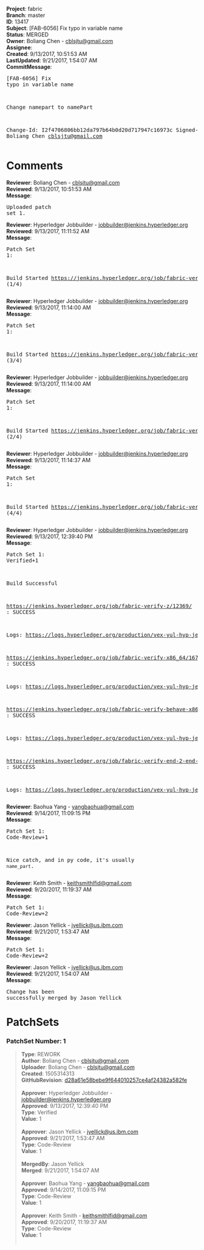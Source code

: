 <strong>Project</strong>: fabric<br><strong>Branch</strong>: master<br><strong>ID</strong>: 13417<br><strong>Subject</strong>: [FAB-6056] Fix typo in variable name<br><strong>Status</strong>: MERGED<br><strong>Owner</strong>: Boliang Chen - cblsjtu@gmail.com<br><strong>Assignee</strong>:<br><strong>Created</strong>: 9/13/2017, 10:51:53 AM<br><strong>LastUpdated</strong>: 9/21/2017, 1:54:07 AM<br><strong>CommitMessage</strong>:<br><pre>[FAB-6056] Fix typo in variable name

Change namepart to namePart

Change-Id: I2f4706806bb12da797b64b0d20d717947c16973c
Signed-off-by: Boliang Chen <cblsjtu@gmail.com>
</pre><h1>Comments</h1><strong>Reviewer</strong>: Boliang Chen - cblsjtu@gmail.com<br><strong>Reviewed</strong>: 9/13/2017, 10:51:53 AM<br><strong>Message</strong>: <pre>Uploaded patch set 1.</pre><strong>Reviewer</strong>: Hyperledger Jobbuilder - jobbuilder@jenkins.hyperledger.org<br><strong>Reviewed</strong>: 9/13/2017, 11:11:52 AM<br><strong>Message</strong>: <pre>Patch Set 1:

Build Started https://jenkins.hyperledger.org/job/fabric-verify-z/12369/ (1/4)</pre><strong>Reviewer</strong>: Hyperledger Jobbuilder - jobbuilder@jenkins.hyperledger.org<br><strong>Reviewed</strong>: 9/13/2017, 11:14:00 AM<br><strong>Message</strong>: <pre>Patch Set 1:

Build Started https://jenkins.hyperledger.org/job/fabric-verify-behave-x86_64/10708/ (3/4)</pre><strong>Reviewer</strong>: Hyperledger Jobbuilder - jobbuilder@jenkins.hyperledger.org<br><strong>Reviewed</strong>: 9/13/2017, 11:14:00 AM<br><strong>Message</strong>: <pre>Patch Set 1:

Build Started https://jenkins.hyperledger.org/job/fabric-verify-x86_64/16708/ (2/4)</pre><strong>Reviewer</strong>: Hyperledger Jobbuilder - jobbuilder@jenkins.hyperledger.org<br><strong>Reviewed</strong>: 9/13/2017, 11:14:37 AM<br><strong>Message</strong>: <pre>Patch Set 1:

Build Started https://jenkins.hyperledger.org/job/fabric-verify-end-2-end-x86_64/8295/ (4/4)</pre><strong>Reviewer</strong>: Hyperledger Jobbuilder - jobbuilder@jenkins.hyperledger.org<br><strong>Reviewed</strong>: 9/13/2017, 12:39:40 PM<br><strong>Message</strong>: <pre>Patch Set 1: Verified+1

Build Successful 

https://jenkins.hyperledger.org/job/fabric-verify-z/12369/ : SUCCESS

Logs: https://logs.hyperledger.org/production/vex-yul-hyp-jenkins-1/fabric-verify-z/12369

https://jenkins.hyperledger.org/job/fabric-verify-x86_64/16708/ : SUCCESS

Logs: https://logs.hyperledger.org/production/vex-yul-hyp-jenkins-1/fabric-verify-x86_64/16708

https://jenkins.hyperledger.org/job/fabric-verify-behave-x86_64/10708/ : SUCCESS

Logs: https://logs.hyperledger.org/production/vex-yul-hyp-jenkins-1/fabric-verify-behave-x86_64/10708

https://jenkins.hyperledger.org/job/fabric-verify-end-2-end-x86_64/8295/ : SUCCESS

Logs: https://logs.hyperledger.org/production/vex-yul-hyp-jenkins-1/fabric-verify-end-2-end-x86_64/8295</pre><strong>Reviewer</strong>: Baohua Yang - yangbaohua@gmail.com<br><strong>Reviewed</strong>: 9/14/2017, 11:09:15 PM<br><strong>Message</strong>: <pre>Patch Set 1: Code-Review+1

Nice catch, and in py code, it's usually `name_part`.</pre><strong>Reviewer</strong>: Keith Smith - keithsmithlfid@gmail.com<br><strong>Reviewed</strong>: 9/20/2017, 11:19:37 AM<br><strong>Message</strong>: <pre>Patch Set 1: Code-Review+2</pre><strong>Reviewer</strong>: Jason Yellick - jyellick@us.ibm.com<br><strong>Reviewed</strong>: 9/21/2017, 1:53:47 AM<br><strong>Message</strong>: <pre>Patch Set 1: Code-Review+2</pre><strong>Reviewer</strong>: Jason Yellick - jyellick@us.ibm.com<br><strong>Reviewed</strong>: 9/21/2017, 1:54:07 AM<br><strong>Message</strong>: <pre>Change has been successfully merged by Jason Yellick</pre><h1>PatchSets</h1><h3>PatchSet Number: 1</h3><blockquote><strong>Type</strong>: REWORK<br><strong>Author</strong>: Boliang Chen - cblsjtu@gmail.com<br><strong>Uploader</strong>: Boliang Chen - cblsjtu@gmail.com<br><strong>Created</strong>: 1505314313<br><strong>GitHubRevision</strong>: [d28a61e58bebe9f644010257ce4af24382a582fe](https://github.com/hyperledger/fabric/commit/d28a61e58bebe9f644010257ce4af24382a582fe)<br><br><strong>Approver</strong>: Hyperledger Jobbuilder - jobbuilder@jenkins.hyperledger.org<br><strong>Approved</strong>: 9/13/2017, 12:39:40 PM<br><strong>Type</strong>: Verified<br><strong>Value</strong>: 1<br><br><strong>Approver</strong>: Jason Yellick - jyellick@us.ibm.com<br><strong>Approved</strong>: 9/21/2017, 1:53:47 AM<br><strong>Type</strong>: Code-Review<br><strong>Value</strong>: 1<br><br><strong>MergedBy</strong>: Jason Yellick<br><strong>Merged</strong>: 9/21/2017, 1:54:07 AM<br><br><strong>Approver</strong>: Baohua Yang - yangbaohua@gmail.com<br><strong>Approved</strong>: 9/14/2017, 11:09:15 PM<br><strong>Type</strong>: Code-Review<br><strong>Value</strong>: 1<br><br><strong>Approver</strong>: Keith Smith - keithsmithlfid@gmail.com<br><strong>Approved</strong>: 9/20/2017, 11:19:37 AM<br><strong>Type</strong>: Code-Review<br><strong>Value</strong>: 1<br><br></blockquote>
